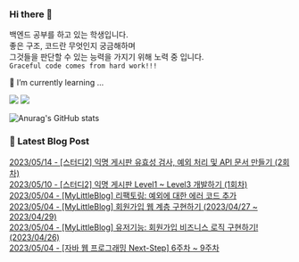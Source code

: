 
### Hi there 👋
백엔드 공부를 하고 있는 학생입니다.   
좋은 구조, 코드란 무엇인지 궁금해하며   
그것들을 판단할 수 있는 능력을 가지기 위해 노력 중 입니다.   
`Graceful code comes from hard work!!!`

🌱 I’m currently learning ...

<a href="https://www.java.com/ko/" target="_blank"><img src="https://img.shields.io/badge/Java-007396?style=flat-square&logo=Java&logoColor=white"/></a>
<a href="https://spring.io/" target="_blank"><img src="https://img.shields.io/badge/Spring-6DB33F?style=flat-square&logo=Spring&logoColor=white"/></a>


![Anurag's GitHub stats](https://github-readme-stats.vercel.app/api?username=HiiWee&&show_icons=true&theme=highcontrast)
<!--
**HiiWee/HiiWee** is a ✨ _special_ ✨ repository because its `README.md` (this file) appears on your GitHub profile.

Here are some ideas to get you started:

- 🔭 I’m currently working on ...

- 👯 I’m looking to collaborate on ...
- 🤔 I’m looking for help with ...
- 💬 Ask me about ...
- 📫 How to reach me: ...
- 😄 Pronouns: ...
- ⚡ Fun fact: ...
-->

### 📌 Latest Blog Post

[2023/05/14 - [스터디2] 익명 게시판 유효성 검사, 예외 처리 및 API 문서 만들기 (2회차)](https://hiiwee.tistory.com/39) <br/>
[2023/05/10 - [스터디2] 익명 게시판 Level1 ~ Level3 개발하기 (1회차)](https://hiiwee.tistory.com/37) <br/>
[2023/05/04 - [MyLittleBlog] 리팩토링: 예외에 대한 에러 코드 추가](https://hiiwee.tistory.com/36) <br/>
[2023/05/04 - [MyLittleBlog] 회원가입 웹 계층 구현하기 (2023/04/27 ~ 2023/04/29)](https://hiiwee.tistory.com/35) <br/>
[2023/05/04 - [MyLittleBlog] 유저기능: 회원가입 비즈니스 로직 구현하기! (2023/04/26)](https://hiiwee.tistory.com/34) <br/>
[2023/05/04 - [자바 웹 프로그래밍 Next-Step] 6주차 ~ 9주차](https://hiiwee.tistory.com/33) <br/>
